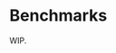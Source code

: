 # Benchmarks

WIP.

<!-- <script setup>
import { resultLazy } from './benchmarks.js'
</script>

## Array of Integers

<BenchmarkReport :lazy-data="resultLazy('arr-u64-32')" label="[u64; 32]" /> -->

<!-- ### Encoding

<BenchmarkReport :lazy-data="resultLazy('arr-u64-32-encode')" label="Encoding [u64; 32]" />

### Decoding

<BenchmarkReport :lazy-data="resultLazy('arr-u64-32-decode')" label="Decoding [u64; 32]" />

## Structs

### Encoding

<BenchmarkReport :lazy-data="resultLazy('struct-encode')" label="Encoding Struct" />

### Decoding

<BenchmarkReport :lazy-data="resultLazy('struct-decode')" label="Decoding Struct" /> -->
